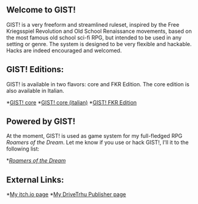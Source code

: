 ## Welcome to GIST!

GIST! is a very freeform and streamlined ruleset, inspired by the Free Kriegsspiel Revolution and Old School Renaissance movements, based on the most famous old school sci-fi RPG, but intended to be used in any setting or genre. The system is designed to be very flexible and hackable. Hacks are indeed encouraged and welcomed.

## GIST! Editions:
GIST! is available in two flavors: core and FKR Edition. The core edition is also available in Italian.

*[GIST! core](GIST!.md)
*[GIST! core (italian)](GIST!_ita.md)
*[GIST! FKR Edition](GIST!_FKR.md)

## Powered by GIST!
At the moment, GIST! is used as game system for my full-fledged RPG *Roamers of the Dream*. Let me know if you use or hack GIST!, I'll it to the following list:

*[*Roamers of the Dream*](https://zeruhur.itch.io/roamers-of-the-dream)

## External Links:

*[My itch.io page](https://zeruhur.itch.io/)
*[My DriveTrhu Publisher page](https://www.drivethrurpg.com/browse/pub/18634/Wolf-Moon-Games)